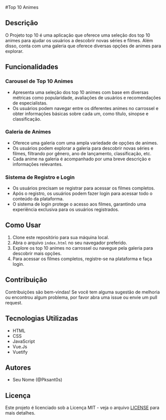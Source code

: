 #Top 10 Animes

## Descrição
O Projeto top 10 é uma aplicação que oferece uma seleção dos top 10 animes para ajudar os usuários a descobrir novas séries e filmes. Além disso, conta com uma galeria que oferece diversas opções de animes para explorar.

## Funcionalidades

### Carousel de Top 10 Animes
- Apresenta uma seleção dos top 10 animes com base em diversas métricas como popularidade, avaliações de usuários e recomendações de especialistas.
- Os usuários podem navegar entre os diferentes animes no carrossel e obter informações básicas sobre cada um, como título, sinopse e classificação.

### Galeria de Animes
- Oferece uma galeria com uma ampla variedade de opções de animes.
- Os usuários podem explorar a galeria para descobrir novas séries e filmes, filtrando por gênero, ano de lançamento, classificação, etc.
- Cada anime na galeria é acompanhado por uma breve descrição e informações relevantes.


### Sistema de Registro e Login
- Os usuários precisam se registrar para acessar os filmes completos.
- Após o registro, os usuários podem fazer login para acessar todo o conteúdo da plataforma.
- O sistema de login protege o acesso aos filmes, garantindo uma experiência exclusiva para os usuários registrados.

  
## Como Usar
1. Clone este repositório para sua máquina local.
2. Abra o arquivo `index.html` no seu navegador preferido.
3. Explore os top 10 animes no carrossel ou navegue pela galeria para descobrir mais opções.
4. Para acessar os filmes completos, registre-se na plataforma e faça login.

## Contribuição
Contribuições são bem-vindas! Se você tem alguma sugestão de melhoria ou encontrou algum problema, por favor abra uma issue ou envie um pull request.

## Tecnologias Utilizadas
- HTML
- CSS
- JavaScript
- Vue.Js
- Vuetify

## Autores
- Seu Nome (@Pksant0s)

## Licença
Este projeto é licenciado sob a Licença MIT - veja o arquivo [LICENSE](LICENSE) para mais detalhes.
